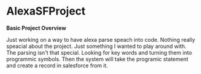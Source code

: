 # AlexaSFProject

__Basic Project Overview__

Just working on a way to have alexa parse speach into code.
Nothing really speacial about the project.
Just something I wanted to play around with.
The parsing isn't that special.
Looking for key words and turning them into programmic symbols.
Then the system will take the programic statement and create a record in salesforce from it.
